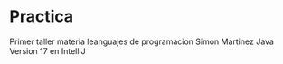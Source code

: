 # Practica
Primer taller materia leanguajes de programacion
Simon Martinez
Java Version 17 en IntelliJ
